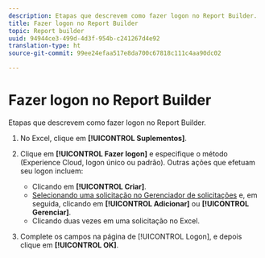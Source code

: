 ```yaml
---
description: Etapas que descrevem como fazer logon no Report Builder.
title: Fazer logon no Report Builder
topic: Report builder
uuid: 94944ce3-499d-4d3f-954b-c241267d4e92
translation-type: ht
source-git-commit: 99ee24efaa517e8da700c67818c111c4aa90dc02

---
```



# Fazer logon no Report Builder

Etapas que descrevem como fazer logon no Report Builder.

1. No Excel, clique em **[!UICONTROL Suplementos]**.
1. Clique em **[!UICONTROL Fazer logon]** e especifique o método (Experience Cloud, logon único ou padrão). Outras ações que efetuam seu logon incluem:

   * Clicando em **[!UICONTROL Criar]**.
   * [Selecionando uma solicitação no Gerenciador de solicitações](/help/analyze/report-builder/manage-requests/r-arb-manage-requests.md) e, em seguida, clicando em **[!UICONTROL Adicionar]** ou **[!UICONTROL Gerenciar]**.
   * Clicando duas vezes em uma solicitação no Excel.

1. Complete os campos na página de [!UICONTROL Logon], e depois clique em **[!UICONTROL OK]**.

